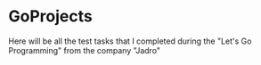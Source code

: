 # GoProjects

Here will be all the test tasks that I completed during the "Let's Go Programming" from the company "Jadro"

